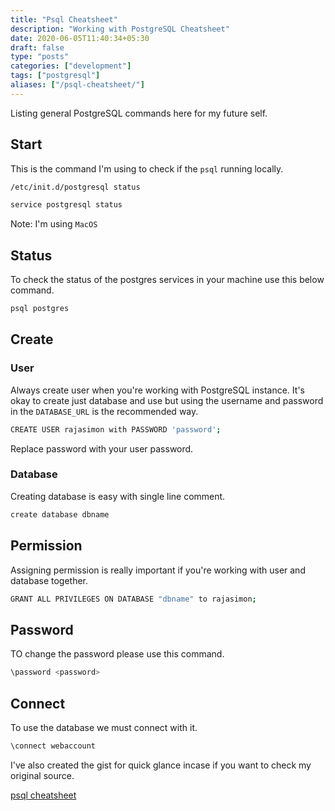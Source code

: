 ```yaml
---
title: "Psql Cheatsheet"
description: "Working with PostgreSQL Cheatsheet"
date: 2020-06-05T11:40:34+05:30
draft: false
type: "posts"
categories: ["development"]
tags: ["postgresql"]
aliases: ["/psql-cheatsheet/"]
---
```


Listing general PostgreSQL commands here for my future self.

## Start

This is the command I'm using to check if the `psql` running locally.

```bash
/etc/init.d/postgresql status

service postgresql status
```

Note: I'm using `MacOS`

## Status

To check the status of the postgres services in your machine use this below command.

```bash
psql postgres
```

## Create

### User

Always create user when you're working with PostgreSQL instance. It's okay to create just database and use but using the username and password in the `DATABASE_URL` is the recommended way.

```bash
CREATE USER rajasimon with PASSWORD 'password';
```

Replace password with your user password.

### Database

Creating database is easy with single line comment.

```bash
create database dbname
```

## Permission

Assigning permission is really important if you're working with user and database together.

```bash
GRANT ALL PRIVILEGES ON DATABASE "dbname" to rajasimon;
```

## Password

TO change the password please use this command.

```bash
\password <password>
```

## Connect

To use the database we must connect with it.

```bash
\connect webaccount
```

I've also created the gist for quick glance incase if you want to check my
original source.

[psql cheatsheet](https://gist.github.com/rajasimon/4c6e2b7219d814991bc3?cardthispage=true)
